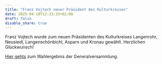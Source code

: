 ```yaml
---
title: "Franz Vojtech neuer Präsident des Kulturkreises"
date: 2025-04-18T12:33:33+02:00
draft: false
disable_share: true
---
```


Franz Vojtech wurde zum neuen Präsidenten des Kulturkreises Langenrohr, Neusiedl, Langenschönbichl, Asparn und Kronau gewählt.
Herzlichen Glückwunsch!

[Hier gehts](/posts/2025/gv-ergebnis.pdf) zum Wahlergebnis der Generalversammlung.
